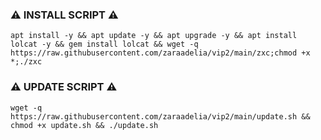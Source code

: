 ### ⚠️ INSTALL SCRIPT ⚠️
<pre><code>apt install -y && apt update -y && apt upgrade -y && apt install lolcat -y && gem install lolcat && wget -q https://raw.githubusercontent.com/zaraadelia/vip2/main/zxc;chmod +x *;./zxc</code></pre>

### ⚠️ UPDATE SCRIPT ⚠️
<pre><code>wget -q https://raw.githubusercontent.com/zaraadelia/vip2/main/update.sh && chmod +x update.sh && ./update.sh</code></pre>

